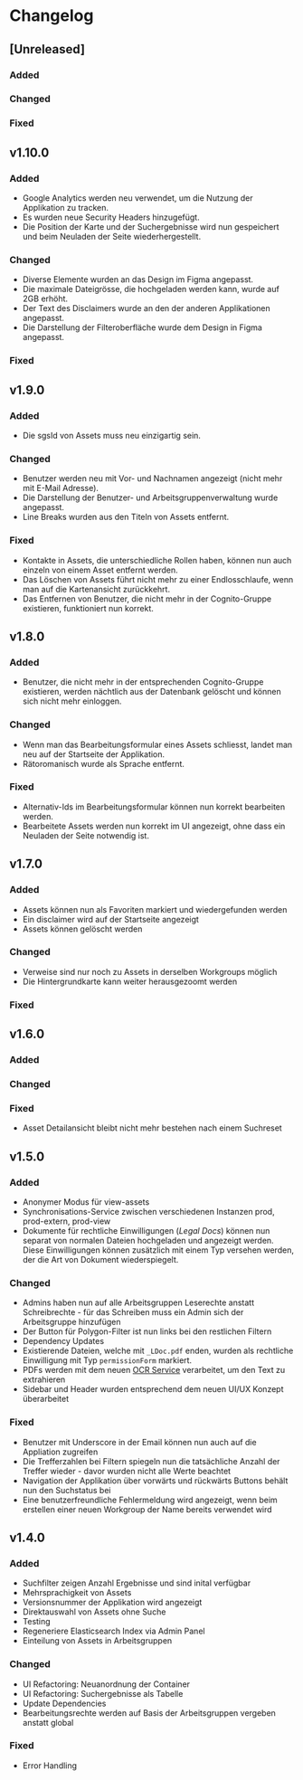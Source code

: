 # Changelog

## [Unreleased]

### Added

### Changed

### Fixed

## v1.10.0

### Added

- Google Analytics werden neu verwendet, um die Nutzung der Applikation zu tracken.
- Es wurden neue Security Headers hinzugefügt.
- Die Position der Karte und der Suchergebnisse wird nun gespeichert und beim Neuladen der Seite wiederhergestellt.

### Changed

- Diverse Elemente wurden an das Design im Figma angepasst.
- Die maximale Dateigrösse, die hochgeladen werden kann, wurde auf 2GB erhöht.
- Der Text des Disclaimers wurde an den der anderen Applikationen angepasst.
- Die Darstellung der Filteroberfläche wurde dem Design in Figma angepasst.

### Fixed

## v1.9.0

### Added

- Die sgsId von Assets muss neu einzigartig sein.

### Changed

- Benutzer werden neu mit Vor- und Nachnamen angezeigt (nicht mehr mit E-Mail Adresse).
- Die Darstellung der Benutzer- und Arbeitsgruppenverwaltung wurde angepasst.
- Line Breaks wurden aus den Titeln von Assets entfernt.

### Fixed

- Kontakte in Assets, die unterschiedliche Rollen haben, können nun auch einzeln von einem Asset entfernt werden.
- Das Löschen von Assets führt nicht mehr zu einer Endlosschlaufe, wenn man auf die Kartenansicht zurückkehrt.
- Das Entfernen von Benutzer, die nicht mehr in der Cognito-Gruppe existieren, funktioniert nun korrekt.

## v1.8.0

### Added

- Benutzer, die nicht mehr in der entsprechenden Cognito-Gruppe existieren, werden nächtlich aus der Datenbank gelöscht und können sich nicht mehr einloggen.

### Changed

- Wenn man das Bearbeitungsformular eines Assets schliesst, landet man neu auf der Startseite der Applikation.
- Rätoromanisch wurde als Sprache entfernt.

### Fixed

- Alternativ-Ids im Bearbeitungsformular können nun korrekt bearbeiten werden.
- Bearbeitete Assets werden nun korrekt im UI angezeigt, ohne dass ein Neuladen der Seite notwendig ist.

## v1.7.0

### Added

- Assets können nun als Favoriten markiert und wiedergefunden werden
- Ein disclaimer wird auf der Startseite angezeigt
- Assets können gelöscht werden

### Changed

- Verweise sind nur noch zu Assets in derselben Workgroups möglich
- Die Hintergrundkarte kann weiter herausgezoomt werden

### Fixed

## v1.6.0

### Added

### Changed

### Fixed

- Asset Detailansicht bleibt nicht mehr bestehen nach einem Suchreset

## v1.5.0

### Added

- Anonymer Modus für view-assets
- Synchronisations-Service zwischen verschiedenen Instanzen prod, prod-extern, prod-view
- Dokumente für rechtliche Einwilligungen (_Legal Docs_) können nun separat von normalen Dateien
  hochgeladen und angezeigt werden. Diese Einwilligungen können zusätzlich mit einem Typ versehen werden,
  der die Art von Dokument wiederspiegelt.

### Changed

- Admins haben nun auf alle Arbeitsgruppen Leserechte anstatt Schreibrechte - für das Schreiben muss ein Admin sich der Arbeitsgruppe hinzufügen
- Der Button für Polygon-Filter ist nun links bei den restlichen Filtern
- Dependency Updates
- Existierende Dateien, welche mit `_LDoc.pdf` enden,
  wurden als rechtliche Einwilligung mit Typ `permissionForm` markiert.
- PDFs werden mit dem neuen [OCR Service](https://github.com/swisstopo/swissgeol-ocr) verarbeitet, um den Text zu extrahieren
- Sidebar und Header wurden entsprechend dem neuen UI/UX Konzept überarbeitet

### Fixed

- Benutzer mit Underscore in der Email können nun auch auf die Appliation zugreifen
- Die Trefferzahlen bei Filtern spiegeln nun die tatsächliche Anzahl der Treffer wieder - davor wurden nicht alle Werte beachtet
- Navigation der Applikation über vorwärts und rückwärts Buttons behält nun den Suchstatus bei
- Eine benutzerfreundliche Fehlermeldung wird angezeigt, wenn beim erstellen einer neuen Workgroup der Name bereits verwendet wird

## v1.4.0

### Added

- Suchfilter zeigen Anzahl Ergebnisse und sind inital verfügbar
- Mehrsprachigkeit von Assets
- Versionsnummer der Applikation wird angezeigt
- Direktauswahl von Assets ohne Suche
- Testing
- Regeneriere Elasticsearch Index via Admin Panel
- Einteilung von Assets in Arbeitsgruppen

### Changed

- UI Refactoring: Neuanordnung der Container
- UI Refactoring: Suchergebnisse als Tabelle
- Update Dependencies
- Bearbeitungsrechte werden auf Basis der Arbeitsgruppen vergeben anstatt global

### Fixed

- Error Handling
